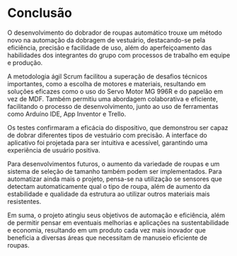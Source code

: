 # Conclusão

O desenvolvimento do dobrador de roupas automático trouxe um método novo
na automação da dobragem de vestuário, destacando-se pela eficiência, precisão e facilidade de uso, além do aperfeiçoamento das habilidades dos integrantes do grupo com processos de trabalho em equipe e produção.

A metodologia ágil Scrum facilitou a superação de desafios técnicos importantes, como a escolha de motores e materiais, resultando em soluções eficazes como o uso do Servo Motor MG 996R e do papelão em vez de MDF. Também permitiu uma abordagem colaborativa e eficiente, facilitando o processo de desenvolvimento, junto ao uso de ferramentas como Arduíno IDE, App Inventor e Trello.

Os testes confirmaram a eficácia do dispositivo, que demonstrou ser capaz de dobrar diferentes tipos de vestuário com precisão. A interface do aplicativo foi projetada para ser intuitiva e acessível, garantindo uma experiência de usuário positiva.

Para desenvolvimentos futuros, o aumento da variedade de roupas e um sistema de seleção de tamanho também podem ser implementados. Para automatizar ainda mais o projeto, pensa-se na utilização se sensores que detectam automaticamente qual o tipo de roupa, além de aumento da estabilidade e qualidade da estrutura ao utilizar outros materiais mais resistentes.

Em suma, o projeto atingiu seus objetivos de automação e eficiência, além de permitir pensar em eventuais melhorias e aplicações na sustentabilidade e economia, resultando em um produto cada vez mais inovador que beneficia a diversas áreas que necessitam de manuseio eficiente de roupas.
